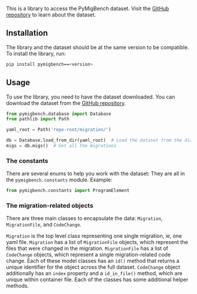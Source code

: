 This is a library to access the PyMigBench dataset.
Visit the [GitHub repository](https://github.com/ualberta-smr/pymigbench) to learn about the dataset.

## Installation
The library and the dataset should be at the same version to be compatible.
To install the library, run:
```bash
pip install pymigbench==<version>
```

## Usage
To use the library, you need to have the dataset downloaded.
You can download the dataset from the [GitHub repository](https://github.com/ualberta-smr/pymigbench).

```python
from pymigbench.database import Database
from pathlib import Path

yaml_root = Path('repo-root/migration/')

db = Database.load_from_dir(yaml_root)  # Load the dataset from the directory
migs = db.migs()  # Get all the migrations
```

### The constants
There are several enums to help you work with the dataset:
They are all in the `pymigbench.constants` module. Example: 
```python
from pymigbench.constants import ProgramElement
```

### The migration-related objects
There are three main classes to encapsulate the data: `Migration`, `MigrationFile`, and `CodeChange`.

`Migration` is the top level class representing one single migration, ie, one yaml file.
`Migration` has a list of `MigrationFile` objects, which represent the files that were changed in the migration.
`MigrationFile` has a list of `CodeChange` objects, which represent a single migration-related code change.
Each of these model classes has an `id()` method that returns a unique identifier for the object across the full dataset.
`CodeChange` object additionally has an `index` property and a `id_in_file()` method, which are unique within container file.
Each of the classes has some additional helper methods.



  

